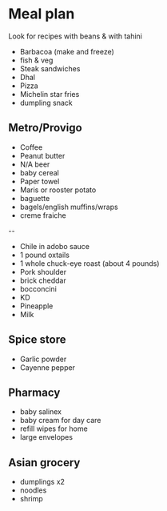 # Meal plan

Look for recipes with beans & with tahini

- Barbacoa (make and freeze)
- fish & veg
- Steak sandwiches
- Dhal
- Pizza
- Michelin star fries
- dumpling snack

## Metro/Provigo

- Coffee
- Peanut butter
- N/A beer
- baby cereal
- Paper towel
- Maris or rooster potato
- baguette
- bagels/english muffins/wraps
- creme fraiche

--

- Chile in adobo sauce
- 1 pound oxtails
- 1 whole chuck-eye roast (about 4 pounds)
- Pork shoulder
- brick cheddar
- bocconcini
- KD
- Pineapple
- Milk

## Spice store

- Garlic powder
- Cayenne pepper

## Pharmacy

- baby salinex
- baby cream for day care
- refill wipes for home
- large envelopes

## Asian grocery

- dumplings x2
- noodles
- shrimp
